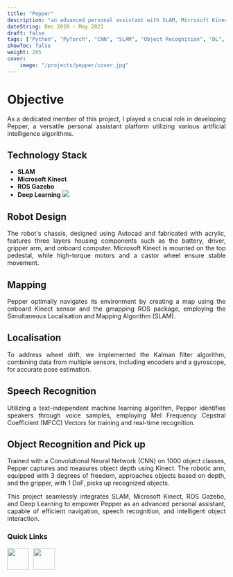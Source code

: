 ```yaml
---
title: "Pepper"
description: "an advanced personal assistant with SLAM, Microsoft Kinect, ROS Gazebo, and Deep Learning for efficient navigation and intelligent object interaction."
dateString: Dec 2020 - May 2021
draft: false
tags: ["Python", "PyTorch", "CNN", "SLAM", "Object Recognition", "DL", "Multi-agent system"]
showToc: false
weight: 205
cover:
    image: "/projects/pepper/cover.jpg"
--- 
```

<div style="text-align: justify">

# Objective
As a dedicated member of this project, I played a crucial role in developing Pepper, a versatile personal assistant platform utilizing various artificial intelligence algorithms.

<h2> Technology Stack</h2>
 
- **SLAM**
- **Microsoft Kinect**
- **ROS Gazebo**
- **Deep Learning**
![](/projects/pepper/img1.png)

<h2> Robot Design</h2>
The robot's chassis, designed using Autocad and fabricated with acrylic, features three layers housing components such as the battery, driver, gripper arm, and onboard computer. Microsoft Kinect is mounted on the top pedestal, while high-torque motors and a castor wheel ensure stable movement.

<h2> Mapping</h2>
Pepper optimally navigates its environment by creating a map using the onboard Kinect sensor and the gmapping ROS package, employing the Simultaneous Localisation and Mapping Algorithm (SLAM).

<h2> Localisation</h2>
To address wheel drift, we implemented the Kalman filter algorithm, combining data from multiple sensors, including encoders and a gyroscope, for accurate pose estimation.

<h2> Speech Recognition</h2>
Utilizing a text-independent machine learning algorithm, Pepper identifies speakers through voice samples, employing Mel Frequency Cepstral Coefficient (MFCC) Vectors for training and real-time recognition.

<h2> Object Recognition and Pick up</h2>
Trained with a Convolutional Neural Network (CNN) on 1000 object classes, Pepper captures and measures object depth using Kinect. The robotic arm, equipped with 3 degrees of freedom, approaches objects based on depth, and the gripper, with 1 DoF, picks up recognized objects.

This project seamlessly integrates SLAM, Microsoft Kinect, ROS Gazebo, and Deep Learning to empower Pepper as an advanced personal assistant, capable of efficient navigation, speech recognition, and intelligent object interaction.

</div>


<h3> Quick Links </h3>
<!--- this is for the link icons  --->
<meta name="viewport" content="width=device-width, initial-scale=1" />
<style>
  /* styles for grid container */
  .grid-container {
    display: grid;
    grid-template-columns: 60px 1fr;
    
    position: relative;
  }

  .grid-item {
    overflow: hidden;
  }
</style>
<div class="grid-container">
  <div class="grid-item">
    <a href="https://www.youtube.com/watch?v=RHS6B5DbNY4"><img src="/icons/youtube.png" width="50" height="50" style="justify-content: space-between;" /></a>
  </div>
  <div class="grid-item">
    <a href="https://github.com/RMI-NITT/Pepper_DRL_MAExploration"><img src="/icons/github.png" width="50" height="50" style="justify-content: space-between;"  /></a>
  </div>

</div>
